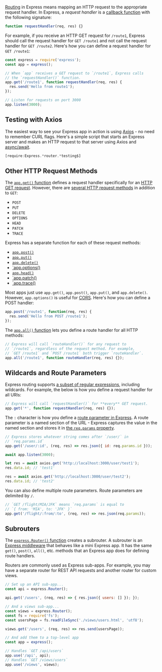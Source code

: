 [Routing](https://expressjs.com/en/guide/routing.html) in Express
means mapping an HTTP request to the appropriate request handler. 
In Express, a _request handler_ is a
[callback function](/tutorials/fundamentals/callbacks) with the 
following signature:

```javascript
function requestHandler(req, res) {}
```

For example, if you receive an HTTP GET request for `/route1`,
Express should call the request handler for `GET /route1` and
not call the request handler for `GET /route2`. Here's how
you can define a request handler for `GET /route1`:

```javascript
const express = require('express');
const app = express();

// When `app` receives a GET request to `/route1`, Express calls
// the `requestHandler()` function.
app.get('/route1', function requestHandler(req, res) {
  res.send('Hello from route1');
});

// Listen for requests on port 3000
app.listen(3000);
```

Testing with Axios
------------------

The easiest way to see your Express app in action is using
[Axios](http://npmjs.com/package/axios) - no need to remember
CURL flags. Here's a simple script that starts an Express server
and makes an HTTP request to that server using Axios and
[async/await](https://asyncawait.net).

```javascript
[require:Express.*router.*testing$]
```

Other HTTP Request Methods
--------------------------

The [`app.get()` function](https://expressjs.com/en/5x/api.html#app.get.method) defines a request handler specifically
for an [HTTP GET request](https://www.w3schools.com/tags/ref_httpmethods.asp). However, there are [several HTTP request methods](https://developer.mozilla.org/en-US/docs/Web/HTTP/Methods) in addition to `GET`:

- `POST`
- `PUT`
- `DELETE`
- `OPTIONS`
- `HEAD`
- `PATCH`
- `TRACE`

Express has a separate function for each of these request methods:

- [`app.post()`](https://expressjs.com/en/5x/api.html#app.post.method)
- [`app.put()`](https://expressjs.com/en/5x/api.html#app.put.method)
- [`app.delete()`](https://expressjs.com/en/5x/api.html#app.delete.method)
- [`app.options()](https://expressjs.com/en/5x/api.html#routing-methods)
- [`app.head()`](https://expressjs.com/en/5x/api.html#routing-methods)
- [`app.patch()](https://expressjs.com/en/5x/api.html#routing-methods)
- [`app.trace()](https://expressjs.com/en/5x/api.html#routing-methods)

Most apps just use `app.get()`, `app.post()`, `app.put()`, and 
`app.delete()`. However, `app.options()` is useful for [CORS](/tutorials/fundamentals/cors). Here's how you can define a
POST handler:

```javascript
app.post('/route1', function(req, res) {
  res.send('Hello from POST /route1');
});
```

The [`app.all()` function](https://expressjs.com/en/4x/api.html#app.all) lets you define a route handler for all HTTP methods:

```javascript
// Express will call `routeHandler()` for any request to
// `/route1`, regardless of the request method. For example,
// `GET /route1` and `POST /route1` both trigger `routeHandler`.
app.all('/route1', function routeHandler(req, res) {});
```

Wildcards and Route Parameters
-----------------------------

Express routing supports [a subset of regular expressions](https://expressjs.com/en/guide/routing.html#route-paths), including wildcards. For example, the below is how you define a 
request handler for all URIs:

```javascript
// Express will call `requestHandler()` for **every** GET request.
app.get('*', function requestHandler(req, res) {});
```

The `:` character is how you define a [route parameter in Express](https://expressjs.com/en/guide/routing.html#route-parameters). A route parameter is a named section of the URL - Express captures
the value in the named section and stores it in [the `req.params` property](https://expressjs.com/en/4x/api.html#req.params).

```javascript
// Express stores whatever string comes after `/user/` in
// `req.params.id`
app.get('/user/:id', (req, res) => res.json({ id: req.params.id }));

await app.listen(3000);

let res = await axios.get('http://localhost:3000/user/test1');
res.data.id; // 'test1'

res = await axios.get('http://localhost:3000/user/test2');
res.data.id; // 'test2'
```

You can also define multiple route parameters. Route parameters
are delimited by `/`.

```javascript
// `GET /flight/MIA/JFK` means `req.params` is equal to
// `{ from: 'MIA', to: 'JFK' }`
app.get('/flight/:from/:to', (req, res) => res.json(req.params));
```

Subrouters
----------

The [`express.Router()` function](https://expressjs.com/en/4x/api.html#express.router) creates a subrouter. A subrouter is
an [Express middleware](https://masteringjs.io/tutorials/express/middleware) that behaves like a mini Express app. It has the
same `get()`, `post()`, `all()`, etc. methods that an Express app 
does for defining route handlers.

Routers are commonly used as Express sub-apps. For example, you
may have a separate router for REST API requests and another
router for custom views.

```javascript
// Set up an API sub-app...
const api = express.Router();

api.get('/users', (req, res) => { res.json({ users: [] }); });

// And a views sub-app...
const views = express.Router();
const fs = require('fs');
const usersPage = fs.readFileSync('./views/users.html', 'utf8');

views.get('/users', (req, res) => res.send(usersPage));

// And add them to a top-level app
const app = express();

// Handles `GET /api/users`
app.use('/api', api);
// Handles `GET /views/users`
app.use('/views', views);
```